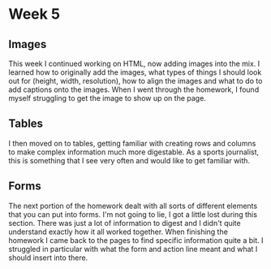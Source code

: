 # Week 5

## Images
This week I continued working on HTML, now adding images into the mix. I learned how to originally add the images, what types of things I should look out for (height, width, resolution), how to align the images and what to do to add captions onto the images. When I went through the homework, I found myself struggling to get the image to show up on the page.
<br />
## Tables
I then moved on to tables, getting familiar with creating rows and columns to make complex information much more digestable. As a sports journalist, this is something that I see very often and would like to get familiar with.

## Forms
The next portion of the homework dealt with all sorts of different elements that you can put into forms. I'm not going to lie, I got a little lost during this section. There was just a lot of information to digest and I didn't quite understand exactly how it all worked together. When finishing the homework I came back to the pages to find specific information quite a bit. I struggled in particular with what the form and action line meant and what I should insert into there.
